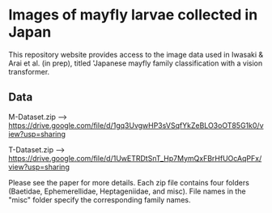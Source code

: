 # Images of mayfly larvae collected in Japan
This repository website provides access to the image data used in Iwasaki & Arai et al. (in prep), titled 'Japanese mayfly family classification with a vision transformer.
## Data
M-Dataset.zip --> https://drive.google.com/file/d/1gq3UvgwHP3sVSqfYkZeBLO3oOT85G1k0/view?usp=sharing

T-Dataset.zip --> https://drive.google.com/file/d/1UwETRDtSnT_Hp7MymQxFBrHfUOcAqPFx/view?usp=sharing

Please see the paper for more details. Each zip file contains four folders (Baetidae, Ephemerellidae, Heptageniidae, and misc). File names in the "misc" folder specify the corresponding family names.
